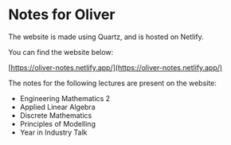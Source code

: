 # Notes for Oliver

The website is made using Quartz, and is hosted on Netlify. 

You can find the website below:

[https://oliver-notes.netlify.app/](https://oliver-notes.netlify.app/)

The notes for the following lectures are present on the website:
- Engineering Mathematics 2
- Applied Linear Algebra
- Discrete Mathematics 
- Principles of Modelling
- Year in Industry Talk
